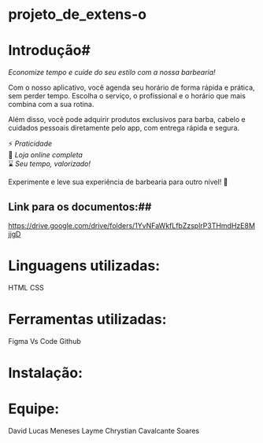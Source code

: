 # projeto_de_extens-o
# Introdução#
*Economize tempo e cuide do seu estilo com a nossa barbearia!*  

Com o nosso aplicativo, você agenda seu horário de forma rápida e prática, sem perder tempo. Escolha o serviço, o profissional e o horário que mais combina com a sua rotina.  

Além disso, você pode adquirir produtos exclusivos para barba, cabelo e cuidados pessoais diretamente pelo app, com entrega rápida e segura.  

⚡ *Praticidade*  
🛒 *Loja online completa*  
⌛ *Seu tempo, valorizado!*  

Experimente e leve sua experiência de barbearia para outro nível! 💈



## Link para os documentos:##
https://drive.google.com/drive/folders/1YvNFaWkfLfbZzsplrP3THmdHzE8MjjgD


# Linguagens utilizadas:
HTML
CSS



# Ferramentas utilizadas:
Figma
Vs Code
Github


# Instalação:



# Equipe:

David Lucas Meneses Layme
Chrystian Cavalcante Soares

